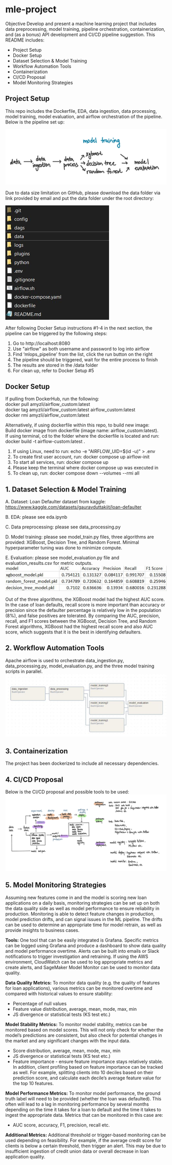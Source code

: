 # mle-project

Objective Develop and present a machine learning project that includes data preprocessing, model training, pipeline orchestration, containerization, and (as a bonus) API development and CI/CD pipeline suggestion.
This README includes:
- Project Setup
- Docker Setup
- Dataset Selection & Model Training
- Workflow Automation Tools
- Containerization
- CI/CD Proposal
- Model Monitoring Strategies

## Project Setup
This repo includes the Dockerfile, EDA, data ingestion, data processing, model training, model evaluation, and airflow orchestration of the pipeline. Below is the pipeline set up:

![Logo](images/pipeline.jpeg)

Due to data size limitation on GitHub, please download the data folder via link provided by email and put the data folder under the root directory:


![Logo](images/datafolder.jpeg)

After following Docker Setup instructions #1-4 in the next section, the pipeline can be triggered by the following steps:
1. Go to http://localhost:8080
2. Use "airflow" as both username and password to log into airflow
3. Find ‘mlops_pipeline’ from the list, click the run button on the right
4. The pipeline should be triggered, wait for the entire process to finish
5. The results are stored in the /data folder
6. For clean up, refer to Docker Setup #5

## Docker Setup
If pulling from DockerHub, run the following:\
docker pull amyzli/airflow_custom:latest\
docker tag amyzli/airflow_custom:latest airflow_custom:latest\
docker rmi amyzli/airflow_custom:latest

Alternatively, if using dockerfile within this repo, to build new image:\
Build docker image from dockerfile (image name: airflow_custom:latest).\
If using terminal, cd to the folder where the dockerfile is located and run: docker build -t airflow-custom:latest .

1. If using Linux, need to run: echo -e "AIRFLOW_UID=$(id -u)" > .env
2. To create first user account, run: docker compose up airflow-init
3. To start all services, run: docker compose up
4. Please keep the terminal where docker compose up was executed in
5. To clean up, run: docker compose down --volumes --rmi all 


## 1. Dataset Selection & Model Training
A. Dataset: Loan Defaulter dataset from kaggle: https://www.kaggle.com/datasets/gauravduttakiit/loan-defaulter

B. EDA: please see eda.ipynb

C. Data preprocessing: please see data_processing.py

D. Model training: please see model_train.py files, three algorithms are provided: XGBoost, Decision Tree, and Random Forest. Minimal hyperparameter tuning was done to minimize compute. 

E. Evaluation: please see model_evaluation.py file and evaluation_results.csv for metric outputs.\
![Logo](images/evaluation.JPG)

Out of the three algorithms, the XGBoost model had the highest AUC score. In the case of loan defaults, recall score is more important than accuracy or precision since the defaulter percentage is relatively low in the population (8%), and false positives are tolerated. By comparing the AUC, precision, recall, and F1 scores between the XGBoost, Decision Tree, and Random Forest algorithms, XGBoost had the highest recall score and also AUC score, which suggests that it is the best in identifying defaulters. 

## 2. Workflow Automation Tools
Apache airflow is used to orchestrate data_ingestion.py, data_processing.py, model_evaluation.py, and the three model training scripts in parallel.\
![Logo](images/airflow.JPG)

## 3. Containerization
The project has been dockerized to include all necessary dependencies.

## 4. CI/CD Proposal
Below is the CI/CD proposal and possible tools to be used:\
![Logo](images/cicd.jpeg)

## 5. Model Monitoring Strategies
Assuming new features come in and the model is scoring new loan applications on a daily basis, monitoring strategies can be set up on both the data quality side as well as model performance to ensure reliability in production. Monitoring is able to detect feature changes in production, model prediction drifts, and can signal issues in the ML pipeline. The drifts can be used to determine an appropriate time for model retrain, as well as provide insights to business cases. 

**Tools:**
One tool that can be easily integrated is Grafana. Specific metrics can be logged using Grafana and produce a dashboard to show data quality and model performance overtime. Alerts can be built into emails or Slack notifications to trigger investigation and retraining. If using the AWS environment, CloudWatch can be used to log appropriate metrics and create alerts, and SageMaker Model Monitor can be used to monitor data quality. 

**Data Quality Metrics:**
To monitor data quality (e.g. the quality of features for loan applications), various metrics can be monitored overtime and compared with historical values to ensure stability:
- Percentage of null values
- Feature value distribution, average, mean, mode, max, min
- JS divergence or statistical tests (KS test etc.)


**Model Stability Metrics:**
To monitor model stability, metrics can be monitored based on model scores. This will not only check for whether the model’s predictions are consistent, but also check for potential changes in the market and any significant changes with the input data.
- Score distribution, average, mean, mode, max, min
- JS divergence or statistical tests (KS test etc.)
- Feature importance - ensure feature importance stays relatively stable. In addition, client profiling based on feature importance can be tracked as well. For example, splitting clients into 10 deciles based on their prediction score, and calculate each decile’s average feature value for the top 10 features. 


**Model Performance Metrics:**
To monitor model performance, the ground truth label will need to be provided (whether the loan was defaulted). This often will lead to a lag in monitoring performance by several months depending on the time it takes for a loan to default and the time it takes to ingest the appropriate data. Metrics that can be monitored in this case are:
- AUC score, accuracy, F1, precision, recall etc. 

**Additional Metrics:**
Additional threshold or trigger-based monitoring can be used depending on feasibility. For example, if the average credit score for clients is below a certain threshold, then trigger an alert. This may be due to insufficient ingestion of credit union data or overall decrease in loan application quality.





